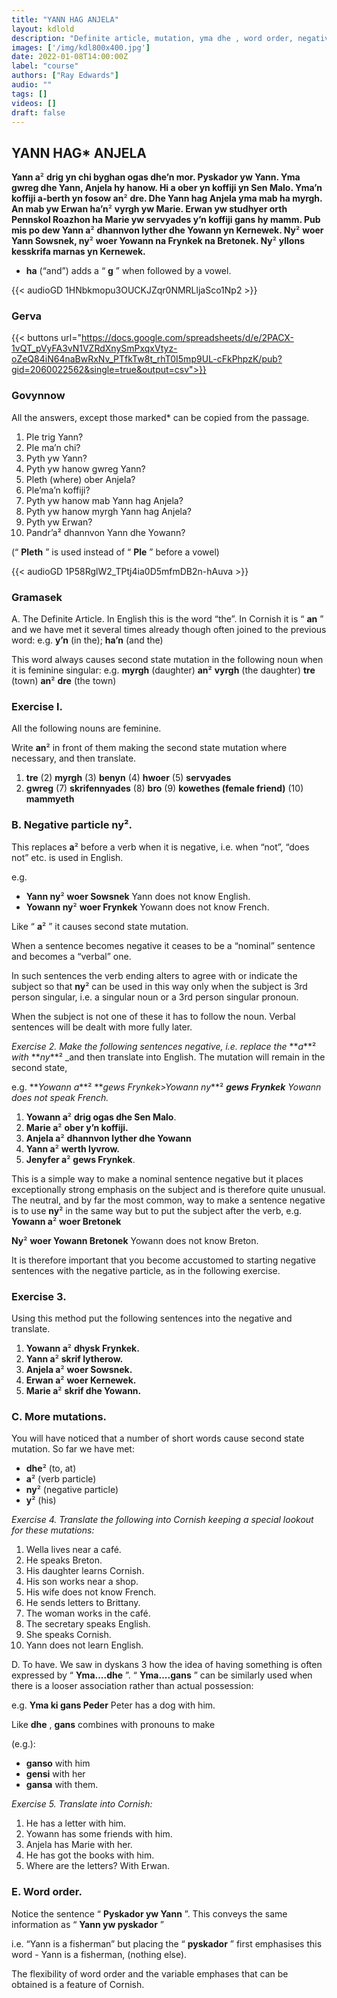 ```yaml
---
title: "YANN HAG ANJELA"
layout: kdlold
description: "Definite article, mutation, yma dhe , word order, negative particle, ny²^"
images: ['/img/kdl800x400.jpg']
date: 2022-01-08T14:00:00Z
label: "course"
authors: ["Ray Edwards"]
audio: ""
tags: []
videos: []
draft: false
---
```






## YANN HAG* ANJELA

**Yann a**² **drig yn chi byghan ogas dhe’n mor. Pyskador yw Yann. Yma gwreg dhe Yann,
Anjela hy hanow. Hi a ober yn koffiji yn Sen Malo. Yma’n koffiji a-berth yn fosow an**² **dre.
Dhe Yann hag Anjela yma mab ha myrgh. An mab yw Erwan ha’n**² **vyrgh yw Marie.
Erwan yw studhyer orth Pennskol Roazhon ha Marie yw servyades y’n koffiji gans hy
mamm. Pub mis po dew Yann a**² **dhannvon lyther dhe Yowann yn Kernewek. Ny**² **woer
Yann Sowsnek, ny**² **woer Yowann na Frynkek na Bretonek. Ny**² **yllons kesskrifa marnas yn
Kernewek.**

* **ha** (“and”) adds a “ **g** ” when followed by a vowel.

{{< audioGD 1HNbkmopu3OUCKJZqr0NMRLljaSco1Np2 >}}

### Gerva
{{< buttons url="https://docs.google.com/spreadsheets/d/e/2PACX-1vQT_pVyFA3vN1VZRdXnySmPxqxVtyz-oZeQ84iN64naBwRxNv_PTfkTw8t_rhT0I5mp9UL-cFkPhpzK/pub?gid=2060022562&single=true&output=csv">}}




### Govynnow
All the answers, except those marked* can be copied from the passage.

1) Ple trig Yann?
2) Ple ma’n chi?
3) Pyth yw Yann?
4) Pyth yw hanow gwreg Yann?
5) Pleth (where) ober Anjela?
6) Ple’ma’n koffiji?
7) Pyth yw hanow mab Yann hag Anjela?
8) Pyth yw hanow myrgh Yann hag Anjela?
9) Pyth yw Erwan?
10) Pandr’a² dhannvon Yann dhe Yowann?

(“ **Pleth** ” is used instead of “ **Ple** ” before a vowel)

{{< audioGD 1P58RglW2_TPtj4ia0D5mfmDB2n-hAuva >}}


### Gramasek

A. The Definite Article. In English this is the word “the”. 
In Cornish it is “ **an** ” and we have met it several times already though often joined to the previous word:
e.g. **y’n** (in the); **ha’n** (and the)

This word always causes second state mutation in the following noun when it is feminine singular: 
e.g. 
**myrgh** (daughter) **an**² **vyrgh** (the daughter)
**tre** (town) **an**² **dre** (the town)

### Exercise l. 
All the following nouns are feminine. 

Write **an**² in front of them making the second state mutation where necessary, and then translate.

1) **tre** 
(2) **myrgh** 
(3) **benyn** 
(4) **hwoer** 
(5) **servyades**
6) **gwreg** 
(7) **skrifennyades** 
(8) **bro** 
(9) **kowethes (female friend)**
(10) **mammyeth**

### B. Negative particle **ny**². 
This replaces **a**² before a verb when it is negative, i.e. when “not”, “does not” etc. is used in English.

e.g. 
- **Yann ny**² **woer Sowsnek** Yann does not know English. 
- **Yowann ny**² **woer Frynkek** Yowann does not know French.

Like “ **a**² ” it causes second state mutation.

When a sentence becomes negative it ceases to be a “nominal” sentence and becomes a “verbal” one. 

In such sentences the verb ending alters to agree with or indicate the subject so that **ny**² can be used in this way only when the subject is 3rd person singular, i.e. a singular noun or a 3rd person singular pronoun. 

When the subject is not one of these it has to follow the noun. Verbal sentences will be dealt with more fully later.

_Exercise 2. Make the following sentences negative, i.e. replace the_ **_a_**² _with_ **_ny_**² _and then translate into English. The mutation will remain in the second state, 

e.g.
**_Yowann a_**² **_gews Frynkek>Yowann ny_**² **_gews Frynkek_** _Yowann does not speak French._

1) **Yowann a**² **drig ogas dhe Sen Malo**.
2) **Marie a**² **ober y’n koffiji.**
3) **Anjela a**² **dhannvon lyther dhe Yowann**
4) **Yann a**² **werth lyvrow.**
5) **Jenyfer a**² **gews Frynkek**.

This is a simple way to make a nominal sentence negative but it places exceptionally strong
emphasis on the subject and is therefore quite unusual. The neutral, and by far the most common,
way to make a sentence negative is to use **ny**² in the same way but to put the subject after the
verb, 
e.g.
**Yowann a**² **woer Bretonek**

**Ny**² **woer Yowann Bretonek** Yowann does not know Breton.

It is therefore important that you become accustomed to starting negative sentences with
the negative particle, as in the following exercise.


### Exercise 3. 
Using this method put the following sentences into the negative and translate.

1) **Yowann a**² **dhysk Frynkek.**
2) **Yann a**² **skrif lytherow.**
3) **Anjela a**² **woer Sowsnek.**
4) **Erwan a**² **woer Kernewek.**
5) **Marie a**² **skrif dhe Yowann.**

### C. More mutations. 
You will have noticed that a number of short words cause second state mutation. So far we have met:

- **dhe**² (to, at) 
- **a**² (verb particle) 
- **ny**² (negative particle) 
- **y**² (his)

_Exercise 4. Translate the following into Cornish keeping a special lookout for these mutations:_

1) Wella lives near a café.
2) He speaks Breton.
3) His daughter learns Cornish.
4) His son works near a shop.
5) His wife does not know French.
6) He sends letters to Brittany.
7) The woman works in the café.
8) The secretary speaks English.
9) She speaks Cornish.
10) Yann does not learn English.

D. To have. We saw in dyskans 3 how the idea of having something is often expressed by “ **Yma....dhe** ”. 
“ **Yma....gans** ” can be similarly used when there is a looser association rather than actual possession:

e.g. **Yma ki gans Peder** Peter has a dog with him.

Like **dhe** , **gans** combines with pronouns to make 

(e.g.): 
- **ganso** with him 
- **gensi** with her 
- **gansa** with them.

_Exercise 5. Translate into Cornish:_

1) He has a letter with him.
2) Yowann has some friends with him.
3) Anjela has Marie with her.
4) He has got the books with him.
5) Where are the letters? With Erwan.

### E. Word order. 
Notice the sentence “ **Pyskador yw Yann** ”. 
This conveys the same information as “ **Yann yw pyskador** ” 

i.e. 
“Yann is a fisherman” but placing the “ **pyskador** ” first emphasises this word - Yann is a fisherman, (nothing else). 

The flexibility of word order and the variable emphases that can be obtained is a feature of Cornish.



